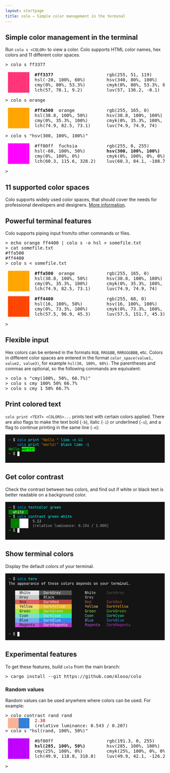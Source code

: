 ```yaml
---
layout: startpage
title: colo – Simple color management in the terminal
---
```


## Simple color management in the terminal

Run `colo s <COLOR>` to view a color. Colo supports HTML color names, hex colors and 11 different color spaces.

<pre class="toh-text">
<span class="toh-arrow">&gt;</span> <span class="toh-cmd">colo</span> <span class="toh-hl">s</span> <span class="toh-arg">ff3377</span>

<span style="color:#ff3377"> ████████</span>  <b>#ff3377</b>                    <span class="toh-dim">rgb(255, 51, 119)        </span>
<span style="color:#ff3377"> ████████</span>  <span class="toh-dim">hsl(-20, 100%, 60%)      </span>  <span class="toh-dim">hsv(340, 80%, 100%)      </span>
<span style="color:#ff3377"> ████████</span>  <span class="toh-dim">cmy(0%, 80%, 53.3%)      </span>  <span class="toh-dim">cmyk(0%, 80%, 53.3%, 0%) </span>
<span style="color:#ff3377"> ████████</span>  <span class="toh-dim">lch(57, 78.1, 9.2)       </span>  <span class="toh-dim">luv(57, 136.2, -0.1)     </span>

<span class="toh-arrow">&gt;</span> <span class="toh-cmd">colo</span> <span class="toh-hl">s</span> <span class="toh-arg">orange</span>

<span style="color:#ffa500"> ████████</span>  <b>#ffa500</b>  <span class="toh-dim">orange          </span>  <span class="toh-dim">rgb(255, 165, 0)         </span>
<span style="color:#ffa500"> ████████</span>  <span class="toh-dim">hsl(38.8, 100%, 50%)     </span>  <span class="toh-dim">hsv(38.8, 100%, 100%)    </span>
<span style="color:#ffa500"> ████████</span>  <span class="toh-dim">cmy(0%, 35.3%, 100%)     </span>  <span class="toh-dim">cmyk(0%, 35.3%, 100%, 0%)</span>
<span style="color:#ffa500"> ████████</span>  <span class="toh-dim">lch(74.9, 82.5, 73.1)    </span>  <span class="toh-dim">luv(74.9, 74.9, 74)      </span>

<span class="toh-arrow">&gt;</span> <span class="toh-cmd">colo</span> <span class="toh-hl">s</span> <span class="toh-str">"hsv(300, 100%, 100%)"</span>

<span style="color:#ff00ff"> ████████</span>  <span class="toh-dim">#ff00ff</span>  <span class="toh-dim">fuchsia         </span>  <span class="toh-dim">rgb(255, 0, 255)         </span>
<span style="color:#ff00ff"> ████████</span>  <span class="toh-dim">hsl(-60, 100%, 50%)      </span>  <b>hsv(300, 100%, 100%)     </b>
<span style="color:#ff00ff"> ████████</span>  <span class="toh-dim">cmy(0%, 100%, 0%)        </span>  <span class="toh-dim">cmyk(0%, 100%, 0%, 0%)   </span>
<span style="color:#ff00ff"> ████████</span>  <span class="toh-dim">lch(60.3, 115.6, 328.2)  </span>  <span class="toh-dim">luv(60.3, 84.1, -108.7)  </span>

<span class="toh-arrow">&gt;</span> <span class="toh-caret"> </span>
</pre>

## 11 supported color spaces

Colo supports widely used color spaces, that should cover the needs for professional developers and designers. [More information](color_spaces.md).

## Powerful terminal features

Colo supports piping input from/to other commands or files.

<pre class="toh-text">
<span class="toh-arrow">&gt;</span> <span class="toh-cmd">echo</span> <span class="toh-arg">orange</span> <span class="toh-arg">ff4400</span> <span class="toh-pipe">|</span> <span class="toh-cmd">colo</span> <span class="toh-hl">s</span> <span class="toh-flag">-o</span> <span class="toh-arg">hsl</span> <span class="toh-pipe">&gt;</span> <span class="toh-pipe">somefile.txt</span>
<span class="toh-arrow">&gt;</span> <span class="toh-cmd">cat</span> <span class="toh-arg">somefile.txt</span>
#ffa500
#ff4400
<span class="toh-arrow">&gt;</span> <span class="toh-cmd">colo</span> <span class="toh-hl">s</span> <span class="toh-pipe">&lt;</span> <span class="toh-pipe">somefile.txt</span>

<span style="color:#ffa500"> ████████</span>  <b>#ffa500</b>  <span class="toh-dim">orange          </span>  <span class="toh-dim">rgb(255, 165, 0)         </span>
<span style="color:#ffa500"> ████████</span>  <span class="toh-dim">hsl(38.8, 100%, 50%)     </span>  <span class="toh-dim">hsv(38.8, 100%, 100%)    </span>
<span style="color:#ffa500"> ████████</span>  <span class="toh-dim">cmy(0%, 35.3%, 100%)     </span>  <span class="toh-dim">cmyk(0%, 35.3%, 100%, 0%)</span>
<span style="color:#ffa500"> ████████</span>  <span class="toh-dim">lch(74.9, 82.5, 73.1)    </span>  <span class="toh-dim">luv(74.9, 74.9, 74)      </span>

<span style="color:#ff4400"> ████████</span>  <b>#ff4400</b>                    <span class="toh-dim">rgb(255, 68, 0)          </span>
<span style="color:#ff4400"> ████████</span>  <span class="toh-dim">hsl(16, 100%, 50%)       </span>  <span class="toh-dim">hsv(16, 100%, 100%)      </span>
<span style="color:#ff4400"> ████████</span>  <span class="toh-dim">cmy(0%, 73.3%, 100%)     </span>  <span class="toh-dim">cmyk(0%, 73.3%, 100%, 0%)</span>
<span style="color:#ff4400"> ████████</span>  <span class="toh-dim">lch(57.5, 96.9, 45.3)    </span>  <span class="toh-dim">luv(57.5, 151.7, 45.3)   </span>

<span class="toh-arrow">&gt;</span> <span class="toh-caret"> </span>
</pre>

## Flexible input

Hex colors can be entered in the formats `RGB`, `RRGGBB`, `RRRGGGBBB`, etc. Colors in different color spaces are entered in the format `color_space(value1, value2, value3)`, for example `hsl(30, 100%, 60%)`. The parentheses and commas are optional, so the following commands are equivalent:

<pre class="toh-text">
<span class="toh-arrow">&gt;</span> <span class="toh-cmd">colo</span> <span class="toh-hl">s</span> <span class="toh-str">"cmy(100%, 50%, 66.7%)"</span>
<span class="toh-arrow">&gt;</span> <span class="toh-cmd">colo</span> <span class="toh-hl">s</span> <span class="toh-arg">cmy</span> <span class="toh-arg">100%</span> <span class="toh-arg">50%</span> <span class="toh-arg">66.7%</span>
<span class="toh-arrow">&gt;</span> <span class="toh-cmd">colo</span> <span class="toh-hl">s</span> <span class="toh-arg">cmy</span> <span class="toh-arg">1</span> <span class="toh-arg">50%</span> <span class="toh-arg">66.7%</span>
</pre>

## Print colored text

`colo print <TEXT> <COLORS>...` prints text with certain colors applied. There are also flags to make the text bold (`-b`), italic (`-i`) or underlined (`-u`), and a flag to continue printing in the same line (`-n`):

<div class="terminal">
    <img src="./assets/img/text.png" alt="">
</div>

## Get color contrast

Check the contrast between two colors, and find out if white or black text is better readable on a background color.

<div class="terminal">
    <img src="./assets/img/contrast.png" alt="">
</div>

## Show terminal colors

Display the default colors of your terminal.

<div class="terminal">
    <img src="./assets/img/terminal_colors.png" alt="">
</div>

## Experimental features

To get these features, build `colo` from the main branch:

<pre class="toh-text">
<span class="toh-arrow">&gt;</span> <span class="toh-cmd">cargo</span> <span class="toh-hl">install</span> <span class="toh-flag">--git</span> <span class="toh-arg">https://github.com/Aloso/colo</span>
</pre>

### Random values

Random values can be used anywhere where colors can be used. For example:

<pre class="toh-text">
<span class="toh-arrow">&gt;</span> <span class="toh-cmd">colo</span> <span class="toh-hl">contrast</span> <span class="toh-arg">rand</span> <span class="toh-arg">rand</span>
 <span style="color:#fab294">████</span><span style="color:#317fd7">████</span>  <span style="color:#A00">2.30</span>
 <span style="color:#fab294">████</span><span style="color:#317fd7">████</span>  <span class="toh-dim">(relative luminance: 0.543 / 0.207)</span>
<span class="toh-arrow">&gt;</span> <span class="toh-cmd">colo</span> <span class="toh-hl">s</span> <span class="toh-str">"hsl(rand, 100%, 50%)"</span>

<span style="color:#bf00ff"> ████████</span>  <span class="toh-dim">#bf00ff</span>                    <span class="toh-dim">rgb(191.3, 0, 255)       </span>
<span style="color:#bf00ff"> ████████</span>  <b>hsl(285, 100%, 50%)      </b>  <span class="toh-dim">hsv(285, 100%, 100%)     </span>
<span style="color:#bf00ff"> ████████</span>  <span class="toh-dim">cmy(25%, 100%, 0%)       </span>  <span class="toh-dim">cmyk(25%, 100%, 0%, 0%)  </span>
<span style="color:#bf00ff"> ████████</span>  <span class="toh-dim">lch(49.9, 118.8, 318.8)  </span>  <span class="toh-dim">luv(49.9, 42.1, -126.2)  </span>

<span class="toh-arrow">&gt;</span> <span class="toh-caret"> </span>
</pre>
